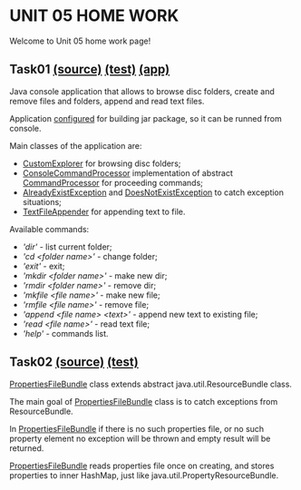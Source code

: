 UNIT 05 HOME WORK
=================

Welcome to Unit 05 home work page!

Task01 [(source)](https://github.com/MuH3gPaB/epam_courses/tree/master/UNIT05/src/main/java/my/epam/unit05/task01) [(test)](https://github.com/MuH3gPaB/epam_courses/blob/master/UNIT05/src/test/java/my/epam/unit05/task01/CustomExplorerTest.java) [(app)](https://github.com/MuH3gPaB/epam_courses/blob/master/UNIT05/src/main/java/my/epam/unit05/task01/App.java)
----------------------------------------
Java console application that allows to browse disc folders,
create and remove files and folders, append and read text files.

Application [configured](https://github.com/MuH3gPaB/epam_courses/blob/master/UNIT05/pom.xml) for building jar package, so it can
be runned from console.

Main classes of the application are:
 - [CustomExplorer](https://github.com/MuH3gPaB/epam_courses/blob/master/UNIT05/src/main/java/my/epam/unit05/task01/util/CustomExplorer.java) for browsing disc folders;
 - [ConsoleCommandProcessor](https://github.com/MuH3gPaB/epam_courses/blob/master/UNIT05/src/main/java/my/epam/unit05/task01/processor/ConsoleCommandProcessor.java) implementation of abstract [CommandProcessor](https://github.com/MuH3gPaB/epam_courses/blob/master/UNIT05/src/main/java/my/epam/unit05/task01/processor/CommandProcessor.java)
 for proceeding commands;
 - [AlreadyExistException](https://github.com/MuH3gPaB/epam_courses/blob/master/UNIT05/src/main/java/my/epam/unit05/task01/exceptions/AlreadyExistException.java) and [DoesNotExistException](https://github.com/MuH3gPaB/epam_courses/blob/master/UNIT05/src/main/java/my/epam/unit05/task01/exceptions/DoesNotExistException.java) to catch exception situations;
 - [TextFileAppender](https://github.com/MuH3gPaB/epam_courses/blob/master/UNIT05/src/main/java/my/epam/unit05/task01/util/TextFileAppender.java) for appending text to file.


 Available commands:
 - _'dir'_ - list current folder;
 - _'cd \<folder name>'_ - change folder;
 - _'exit'_ - exit;
 - _'mkdir \<folder name>'_ - make new dir;
 - _'rmdir \<folder name>'_ - remove dir;
 - _'mkfile \<file name>'_ - make new file;
 - _'rmfile \<file name>'_ - remove file;
 - _'append \<file name> \<text>'_ - append new text to existing file;
 - _'read \<file name>'_ - read text file;
 - _'help'_ - commands list.



Task02 [(source)](https://github.com/MuH3gPaB/epam_courses/blob/master/UNIT05/src/main/java/my/epam/unit05/task02/PropertiesFileBundle.java) [(test)](https://github.com/MuH3gPaB/epam_courses/blob/master/UNIT05/src/test/java/my/epam/unit05/task02/PropertiesFileReaderTest.java)
------------------------------------------------------------------------------------------------------------------------------------------------------------------------------------------------------------------------------------------------------------------------------------
[PropertiesFileBundle](https://github.com/MuH3gPaB/epam_courses/blob/master/UNIT05/src/main/java/my/epam/unit05/task02/PropertiesFileBundle.java) class extends abstract java.util.ResourceBundle
class.

The main goal of [PropertiesFileBundle](https://github.com/MuH3gPaB/epam_courses/blob/master/UNIT05/src/main/java/my/epam/unit05/task02/PropertiesFileBundle.java) class is to catch exceptions
from ResourceBundle.

In [PropertiesFileBundle](https://github.com/MuH3gPaB/epam_courses/blob/master/UNIT05/src/main/java/my/epam/unit05/task02/PropertiesFileBundle.java) if there is no such properties file, or
no such property element no exception will be thrown and
empty result will be returned.

[PropertiesFileBundle](https://github.com/MuH3gPaB/epam_courses/blob/master/UNIT05/src/main/java/my/epam/unit05/task02/PropertiesFileBundle.java) reads properties file once on
creating, and stores properties to inner HashMap, just like
java.util.PropertyResourceBundle.



